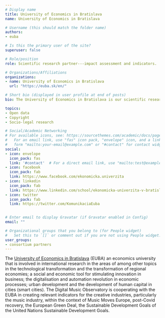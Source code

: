 ```yaml
---
# Display name
title: University of Economics in Bratislava
name: University of Economics in Bratislava

# Username (this should match the folder name)
authors:
- euba

# Is this the primary user of the site?
superuser: false

# Role/position
role: Scientific research partner---impact assessment and indicators.

# Organizations/Affiliations
organizations:
- name: University of Economics in Bratislava
  url: "https://euba.sk/en/"  

# Short bio (displayed in user profile at end of posts)
bio: The University of Economics in Bratislava is our scientific research partner in the area of impact assessment and indicators.

topics:
- Open data
- Copyright
- Socio-legal research

# Social/Academic Networking
# For available icons, see: https://sourcethemes.com/academic/docs/page-builder/#icons
#   For an email link, use "fas" icon pack, "envelope" icon, and a link in the
#   form "mailto:your-email@example.com" or "#contact" for contact widget.
social:
- icon: envelope
  icon_pack: fas
  link: '#contact'  # For a direct email link, use "mailto:test@example.org".
- icon: facebook
  icon_pack: fab
  link: https://www.facebook.com/ekonomicka.univerzita
- icon: linkedin
  icon_pack: fab
  link: https://www.linkedin.com/school/ekonomicka-univerzita-v-bratislave/
- icon: twitter
  icon_pack: fab
  link: https://twitter.com/KomunikaciaEuba
  

# Enter email to display Gravatar (if Gravatar enabled in Config)
email: ""

# Organizational groups that you belong to (for People widget)
#   Set this to `[]` or comment out if you are not using People widget.
user_groups:
- consortium partners
---
```

The [University of Economics in Bratislava](https://euba.sk/en/) (EUBA) an economics university that is involved in international research in the areas of among other topics in the technological transformation and the transformation of regional economies; a social and economic tool for stimulating innovation in business; the digitalisation and automation revolution in economic processes; urban development and the development of human capital in cities (smart cities). The Digital Music Observatory is cooperating with the EUBA in creating relevant indicators for the creative industries, particularly the music industry, within the context of Music Moves Europe, post-Covid recovery, the European Green Deal, the Sustainable Development Goals of the United Nations Sustainable Development Goals.
